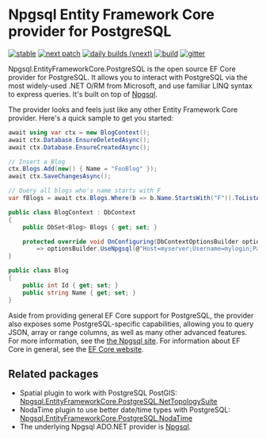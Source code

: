 # Npgsql Entity Framework Core provider for PostgreSQL

[![stable](https://img.shields.io/nuget/v/Npgsql.EntityFrameworkCore.PostgreSQL.svg?label=stable)](https://www.nuget.org/packages/Npgsql/)
[![next patch](https://img.shields.io/myget/npgsql/v/Npgsql.EntityFrameworkCore.PostgreSQL.svg?label=next%20patch)](https://www.myget.org/feed/npgsql/package/nuget/Npgsql.EntityFrameworkCore.PostgreSQL)
[![daily builds (vnext)](https://img.shields.io/myget/npgsql-vnext/v/Npgsql.EntityFrameworkCore.PostgreSQL.svg?label=vNext)](https://www.myget.org/feed/npgsql-vnext/package/nuget/Npgsql.EntityFrameworkCore.PostgreSQL)
[![build](https://github.com/npgsql/efcore.pg/actions/workflows/build.yml/badge.svg)](https://github.com/npgsql/efcore.pg/actions/workflows/build.yml)
[![gitter](https://img.shields.io/badge/gitter-join%20chat-brightgreen.svg)](https://gitter.im/npgsql/npgsql)

Npgsql.EntityFrameworkCore.PostgreSQL is the open source EF Core provider for PostgreSQL. It allows you to interact with PostgreSQL via the most widely-used .NET O/RM from Microsoft, and use familiar LINQ syntax to express queries. It's built on top of [Npgsql](https://github.com/npgsql/npgsql).

The provider looks and feels just like any other Entity Framework Core provider. Here's a quick sample to get you started:

```csharp
await using var ctx = new BlogContext();
await ctx.Database.EnsureDeletedAsync();
await ctx.Database.EnsureCreatedAsync();

// Insert a Blog
ctx.Blogs.Add(new() { Name = "FooBlog" });
await ctx.SaveChangesAsync();

// Query all blogs who's name starts with F
var fBlogs = await ctx.Blogs.Where(b => b.Name.StartsWith("F")).ToListAsync();

public class BlogContext : DbContext
{
    public DbSet<Blog> Blogs { get; set; }

    protected override void OnConfiguring(DbContextOptionsBuilder optionsBuilder)
        => optionsBuilder.UseNpgsql(@"Host=myserver;Username=mylogin;Password=mypass;Database=mydatabase");
}

public class Blog
{
    public int Id { get; set; }
    public string Name { get; set; }
}
```

Aside from providing general EF Core support for PostgreSQL, the provider also exposes some PostgreSQL-specific capabilities, allowing you to query JSON, array or range columns, as well as many other advanced features. For more information, see the [the Npgsql site](http://www.npgsql.org/efcore/index.html). For information about EF Core in general, see the [EF Core website](https://docs.microsoft.com/ef/core/).

## Related packages

* Spatial plugin to work with PostgreSQL PostGIS: [Npgsql.EntityFrameworkCore.PostgreSQL.NetTopologySuite](https://www.nuget.org/packages/Npgsql.EntityFrameworkCore.PostgreSQL.NetTopologySuite)
* NodaTime plugin to use better date/time types with PostgreSQL: [Npgsql.EntityFrameworkCore.PostgreSQL.NodaTime](https://www.nuget.org/packages/Npgsql.EntityFrameworkCore.PostgreSQL.NodaTime)
* The underlying Npgsql ADO.NET provider is [Npgsql](https://www.nuget.org/packages/Npgsql).
